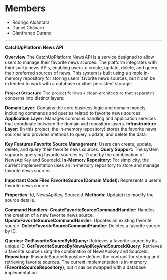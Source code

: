 # **Members**
- Rodrigo Alcántara
- Daniel Chávarri
- Gianfranco Durand

---------

**CatchUpPlatform News API**

**Overview**
The CatchUpPlatform News API is a service designed to allow users to manage their favorite news sources. The platform integrates with third-party news APIs, enabling users to create, update, delete, and query their preferred sources of news. This system is built using a simple in-memory repository for storing users’ favorite news sources, but it can be extended to work with a database or other persistent storage.

**Project Structure**
The project follows a clean architecture that separates concerns into distinct layers:

**Domain Layer:** Contains the core business logic and domain models, including commands and queries related to favorite news sources.
**Application Layer:** Manages command handling and application services that coordinate between the domain and repository layers.
**Infrastructure Layer:** (In this project, the in-memory repository) stores the favorite news sources and provides methods to query, update, and delete the data.

**Key Features**
**Favorite Source Management:** Users can create, update, delete, and query their favorite news sources.
**Query Support:** The system supports querying favorite sources by ID and by the combination of NewsApiKey and SourceId.
**In-Memory Repository:** For simplicity, the current implementation uses an in-memory repository to store and manage favorite news sources.

**Important Code Files**
**FavoriteSource (Domain Model):** Represents a user's favorite news source.

**Properties:** Id, NewsApiKey, SourceId.
**Methods:** Update() to modify the source details.

**Command Handlers:**
**CreateFavoriteSourceCommandHandler:** Handles the creation of a new favorite news source.
**UpdateFavoriteSourceCommandHandler:** Updates an existing favorite source.
**DeleteFavoriteSourceCommandHandler:** Deletes a favorite source by ID.

**Queries:**
**GetFavoriteSourceByIdQuery:** Retrieves a favorite source by its unique ID.
**GetFavoriteSourceByNewsApiKeyAndSourceIdQuery:** Retrieves a favorite source using the combination of NewsApiKey and SourceId.
**Repository:** IFavoriteSourceRepository defines the contract for storing and retrieving favorite sources. The current implementation is in-memory **(FavoriteSourceRepository)**, but it can be swapped with a database implementation.
